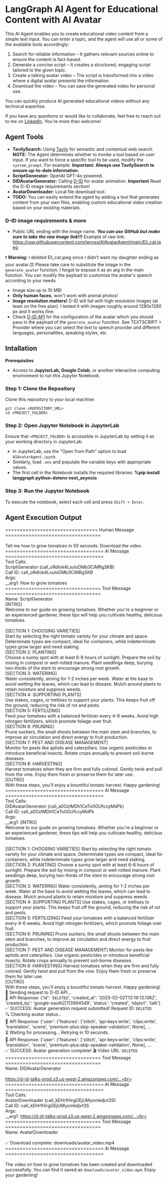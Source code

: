 # LangGraph AI Agent for Educational Content with AI Avatar

This AI Agent enables you to create educational video content from a simple text input. You can enter a topic, and the agent will use all or some of the available tools accordingly:

1. Search for reliable information – It gathers relevant sources online to ensure the content is fact-based.
2. Generate a concise script – It creates a structured, engaging script tailored to the given topic.
3. Create a talking avatar video – The script is transformed into a video where a digital avatar presents the information.
4. Download the video – You can save the generated video for personal use.

You can quickly produce AI generated educational videos without any technical expertise. 

If you have any questions or would like to collaborate, feel free to reach out to me on [LinkedIn](https://www.linkedin.com/in/jenya-stoeva-60477249/). You're more than welcome!

## Agent Tools
* **TavilySearch:** Using [Tavily](https://tavily.com/) for semantic and contextual web search. **NOTE:** The Agent determines whether to invoke a tool based on user input. If you want to force a specific tool to be used, modify the ```system_prompt```. For example: **Important: Always use TavilySearch to ensure up-to-date information.**
* **ScriptGenerator:** OpenAI GPT-4o powered.
* **DIDAvatarGenerator:** Calling [D-ID](https://www.d-id.com/) for avatar animation. **Important** Read the D-ID image requirements section!
* **AvatarDownloader:** Local file download tool.
* **TODO:** You can easily extend the agent by adding a tool that generates content from your own files, enabling custom educational video creation based on your existing materials.

### D-ID image requirements & more
* Public URL ending with the image name. **_You can use GitHub but make sure to take the raw image link!!!_** Example of raw link: https://raw.githubusercontent.com/jenyss/AIAvatarAgent/main/Eli_cat.jpeg<br>

❗ **Warning:** I deleted Eli_cat.jpeg since I didn't want my daughter ending as your avatar.😊 Please take care to substitute the image in the ```generate_avatar``` function. I forgot to expose it as an arg in the main function. You can modify the payload to customize the avatar's speech according to your needs.

* Image size up to 10 MB!
* **Only human faces**, won't work with animal photos!
* **Image resolution matters!** D-ID will fail with high resolution images (at least on the free plan). I tested it with images roughly around 1280x1280 px and it works fine.
* Check [D-ID API](https://docs.d-id.com/reference/createtalk) for the configuration of the avatar which you should pass in the payload of the ```generate_avatar``` function. See TEXTSCRIPT > Provider where you can select the text to speech provider and different languages, personalities, speaking styles, etc

## Intallation

<b>Prerequisites</b>

* Access to <b>JupyterLab, Google Colab</b>, or another interactive computing environment to run this Jupyter Notebook.

### Step 1: Clone the Repository

Clone this repository to your local machine:
```
git clone <REPOSITORY_URL>
cd <PROJECT_FOLDER>
```

### Step 2: Open Jupyter Notebook in JupyterLab

Ensure that ```<PROJECT_FOLDER>``` is accessible in JupyterLab by setting it as your working directory in JupyterLab.
 * In JupyterLab, use the "Open from Path" option to load ```AIAvatarAgent.ipynb```.
 * Similarly, load ```.env``` and populate the variable keys with appropriate values.
 * The first cell in the Notebook installs the required libraries: **%pip install langgraph python-dotenv nest_asyncio**

### Step 3: Run the Jupyter Notebook

To execute the notebook, select each cell and press ```Shift + Enter```.

## Agent Execution Output

================================ Human Message =================================<br>
<br>
Tell me how to grow tomatoes in 50 seconds. Download the video.<br>
================================== Ai Message ==================================<br>
Tool Calls:<br>
  ScriptGenerator (call_oRdIok4LsuIoDMb3CiMRgSKB)<br>
 Call ID: call_oRdIok4LsuIoDMb3CiMRgSKB<br>
  Args:<br>
    __arg1: How to grow tomatoes<br>
================================= Tool Message =================================<br>
Name: ScriptGenerator
<br>
[INTRO]<br>
Welcome to our guide on growing tomatoes. Whether you're a beginner or an experienced gardener, these tips will help you cultivate healthy, delicious tomatoes.<br>
<br>
[SECTION 1: CHOOSING VARIETIES]<br>
Start by selecting the right tomato variety for your climate and space. Determinate types are compact, ideal for containers, while indeterminate types grow larger and need staking.
<br>
[SECTION 2: PLANTING]<br>
Choose a sunny spot with at least 6-8 hours of sunlight. Prepare the soil by mixing in compost or well-rotted manure. Plant seedlings deep, burying two-thirds of the stem to encourage strong root growth.
<br>
[SECTION 3: WATERING]<br>
Water consistently, aiming for 1-2 inches per week. Water at the base to avoid wetting the leaves, which can lead to disease. Mulch around plants to retain moisture and suppress weeds.
<br>
[SECTION 4: SUPPORTING PLANTS]<br>
Use stakes, cages, or trellises to support your plants. This keeps fruit off the ground, reducing the risk of rot and pests.
<br>
[SECTION 5: FERTILIZING]<br>
Feed your tomatoes with a balanced fertilizer every 4-6 weeks. Avoid high nitrogen fertilizers, which promote foliage over fruit.
<br>
[SECTION 6: PRUNING]<br>
Prune suckers, the small shoots between the main stem and branches, to improve air circulation and direct energy to fruit production.
<br>
[SECTION 7: PEST AND DISEASE MANAGEMENT]<br>
Monitor for pests like aphids and caterpillars. Use organic pesticides or introduce beneficial insects. Rotate crops annually to prevent soil-borne diseases.
<br>
[SECTION 8: HARVESTING]<br>
Harvest tomatoes when they are firm and fully colored. Gently twist and pull from the vine. Enjoy them fresh or preserve them for later use.
<br>
[OUTRO]<br>
With these steps, you'll enjoy a bountiful tomato harvest. Happy gardening!<br>
================================== Ai Message ==================================<br>
Tool Calls:<br>
  DIDAvatarGenerator (call_a0OzIMDh1CeTo0GUfccyMdPk)<br>
 Call ID: call_a0OzIMDh1CeTo0GUfccyMdPk<br>
  Args:<br>
    __arg1: [INTRO]<br>
Welcome to our guide on growing tomatoes. Whether you're a beginner or an experienced gardener, these tips will help you cultivate healthy, delicious tomatoes.<br>
<br>
[SECTION 1: CHOOSING VARIETIES]
Start by selecting the right tomato variety for your climate and space. Determinate types are compact, ideal for containers, while indeterminate types grow larger and need staking.
<br>
[SECTION 2: PLANTING]
Choose a sunny spot with at least 6-8 hours of sunlight. Prepare the soil by mixing in compost or well-rotted manure. Plant seedlings deep, burying two-thirds of the stem to encourage strong root growth.
<br>
[SECTION 3: WATERING]
Water consistently, aiming for 1-2 inches per week. Water at the base to avoid wetting the leaves, which can lead to disease. Mulch around plants to retain moisture and suppress weeds.
<br>
[SECTION 4: SUPPORTING PLANTS]
Use stakes, cages, or trellises to support your plants. This keeps fruit off the ground, reducing the risk of rot and pests.
<br>
[SECTION 5: FERTILIZING]
Feed your tomatoes with a balanced fertilizer every 4-6 weeks. Avoid high nitrogen fertilizers, which promote foliage over fruit.
<br>
[SECTION 6: PRUNING]
Prune suckers, the small shoots between the main stem and branches, to improve air circulation and direct energy to fruit production.
<br>
[SECTION 7: PEST AND DISEASE MANAGEMENT]
Monitor for pests like aphids and caterpillars. Use organic pesticides or introduce beneficial insects. Rotate crops annually to prevent soil-borne diseases.
<br>
[SECTION 8: HARVESTING]
Harvest tomatoes when they are firm and fully colored. Gently twist and pull from the vine. Enjoy them fresh or preserve them for later use.
<br>
[OUTRO]<br>
With these steps, you'll enjoy a bountiful tomato harvest. Happy gardening!<br>
🚀 Sending request to D-ID API...<br>
🔎 API Response: {'id': '```DELETED```', 'created_at': '2025-02-02T13:19:13.136Z', 'created_by': 'google-oauth2|113994549', 'status': 'created', 'object': 'talk'}<br>
✅ SUCCESS: Avatar generation request submitted! Request ID: ```DELETED```<br>
🔍 Checking avatar status...<br>
🔎 API Response: {'user': {'features': ['stitch', 'api-keys:write', 'clips:write', 'translation', 'scene', 'premium-plus:skip-speaker-validation', None], ...<br>
⏳ Waiting for processing... Retrying in 10 seconds.<br>
🔎 API Response: {'user': {'features': ['stitch', 'api-keys:write', 'clips:write', 'translation', 'scene', 'premium-plus:skip-speaker-validation', None], ...<br>
✅ SUCCESS: Avatar generation complete! 🎬 Video URL: ```DELETED```<br>
================================= Tool Message =================================<br>
Name: DIDAvatarGenerator<br>
<br>
https://d-id-talks-prod.s3.us-west-2.amazonaws.com/...<br>
================================== Ai Message ==================================<br>
Tool Calls:<br>
  AvatarDownloader (call_kEHrfHirgGEjUMyomkdjvt3S)<br>
 Call ID: call_kEHrfHirgGEjUMyomkdjvt3S<br>
  Args:<br>
    __arg1: https://d-id-talks-prod.s3.us-west-2.amazonaws.com/...<br>
================================= Tool Message =================================<br>
Name: AvatarDownloader<br>
<br>
✅ Download complete: downloads/avatar_video.mp4<br>
================================== Ai Message ==================================<br>
<br>
The video on how to grow tomatoes has been created and downloaded successfully. You can find it saved as `downloads/avatar_video.mp4`. Enjoy your gardening!
